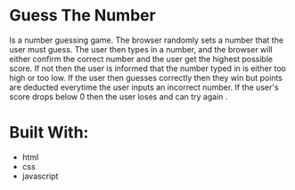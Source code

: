 # Guess The Number

Is a number guessing game. The browser randomly sets a number that the user must guess.
The user then types in a number, and the browser will either confirm the correct number and the user get the highest possible score.
If not then the user is informed that the number typed in is either too high or too low.
If the user then guesses correctly then they win but points are deducted everytime the user inputs an incorrect number.
If the user's score drops below 0 then the user loses and can try again .


# Built With:
- html
- css
- javascript
